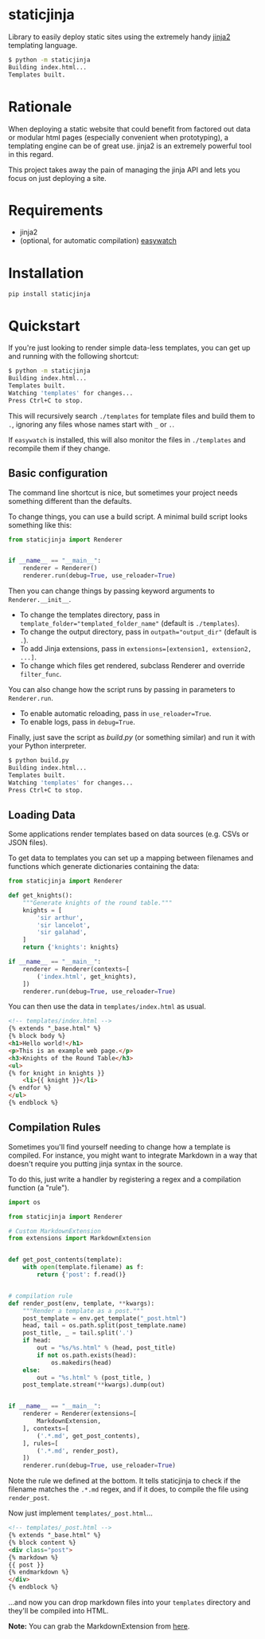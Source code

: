 
# staticjinja

Library to easily deploy static sites using the extremely handy [jinja2](http://jinja.pocoo.org/docs/) templating language.

```bash
$ python -m staticjinja
Building index.html...
Templates built.
```


# Rationale

When deploying a static website that could benefit from factored out data or modular html pages (especially convenient when prototyping), a templating engine can be of great use. jinja2 is an extremely powerful tool in this regard.

This project takes away the pain of managing the jinja API and lets you focus on just deploying a site.


# Requirements

* jinja2
* (optional, for automatic compilation) [easywatch](https://github.com/Ceasar/easywatch)


# Installation

`pip install staticjinja`


# Quickstart

If you're just looking to render simple data-less templates, you can get up and running with the following shortcut:

```bash
$ python -m staticjinja
Building index.html...
Templates built.
Watching 'templates' for changes...
Press Ctrl+C to stop.
```

This will recursively search `./templates` for template files and build them to `.`, ignoring any files whose names start with `_` or `.`.

If `easywatch` is installed, this will also monitor the files in `./templates` and recompile them if they change.

## Basic configuration

The command line shortcut is nice, but sometimes your project needs something different than the defaults.

To change things, you can use a build script. A minimal build script looks something like this:

```python
from staticjinja import Renderer


if __name__ == "__main__":
    renderer = Renderer()
    renderer.run(debug=True, use_reloader=True)
```

Then you can change things by passing keyword arguments to `Renderer.__init__`.

*   To change the templates directory, pass in `template_folder="templated_folder_name"` (default is `./templates`).
*   To change the output directory, pass in `outpath="output_dir"` (default is `.`).
*   To add Jinja extensions, pass in `extensions=[extension1, extension2, ...]`.
*   To change which files get rendered, subclass Renderer and override `filter_func`.

You can also change how the script runs by passing in parameters to `Renderer.run`.

*   To enable automatic reloading, pass in `use_reloader=True`.
*   To enable logs, pass in `debug=True`.
 
Finally, just save the script as _build.py_ (or something similar) and run it with your Python interpreter.

```bash
$ python build.py
Building index.html...
Templates built.
Watching 'templates' for changes...
Press Ctrl+C to stop.
```

## Loading Data

Some applications render templates based on data sources (e.g. CSVs or JSON files).

To get data to templates you can set up a mapping between filenames and functions which generate dictionaries containing the data:

```python
from staticjinja import Renderer

def get_knights():
    """Generate knights of the round table."""
    knights = [
        'sir arthur',
        'sir lancelot',
        'sir galahad',
    ]
    return {'knights': knights}

if __name__ == "__main__":
    renderer = Renderer(contexts=[
        ('index.html', get_knights),
    ])
    renderer.run(debug=True, use_reloader=True)
```

You can then use the data in `templates/index.html` as usual.

```html
<!-- templates/index.html -->
{% extends "_base.html" %}
{% block body %}
<h1>Hello world!</h1>
<p>This is an example web page.</p>
<h3>Knights of the Round Table</h3>
<ul>
{% for knight in knights }}
    <li>{{ knight }}</li>
{% endfor %}
</ul>
{% endblock %}
```

## Compilation Rules

Sometimes you'll find yourself needing to change how a template is compiled. For instance, you might want to integrate Markdown in a way that doesn't require you putting jinja syntax in the source.

To do this, just write a handler by registering a regex and a compilation function (a "rule").

```python
import os

from staticjinja import Renderer

# Custom MarkdownExtension
from extensions import MarkdownExtension


def get_post_contents(template):
    with open(template.filename) as f:
        return {'post': f.read()}


# compilation rule
def render_post(env, template, **kwargs):
    """Render a template as a post."""
    post_template = env.get_template("_post.html")
    head, tail = os.path.split(post_template.name)
    post_title, _ = tail.split('.')
    if head:
        out = "%s/%s.html" % (head, post_title)
        if not os.path.exists(head):
            os.makedirs(head)
    else:
    	out = "%s.html" % (post_title, )
    post_template.stream(**kwargs).dump(out)


if __name__ == "__main__":
    renderer = Renderer(extensions=[
        MarkdownExtension,
    ], contexts=[
        ('.*.md', get_post_contents),
    ], rules=[
        ('.*.md', render_post),
    ])
    renderer.run(debug=True, use_reloader=True)
```

Note the rule we defined at the bottom. It tells staticjinja to check if the filename matches the `.*.md` regex, and if it does, to compile the file using `render_post`.

Now just implement `templates/_post.html`...

```html
<!-- templates/_post.html -->
{% extends "_base.html" %}
{% block content %}
<div class="post">
{% markdown %}
{{ post }}
{% endmarkdown %}
</div>
{% endblock %}
```

...and now you can drop markdown files into your `templates` directory and they'll be compiled into HTML.

**Note:** You can grab the MarkdownExtension from [here](http://silas.sewell.org/blog/2010/05/10/jinja2-markdown-extension/).

